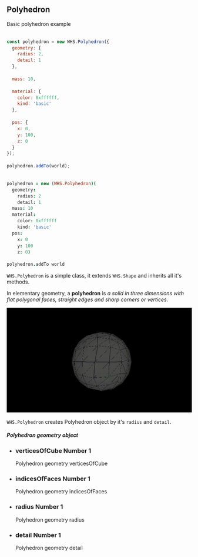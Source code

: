 <h2 class="ws" id="polyhedron">Polyhedron</h2>

<div class="blockTitle h3">Basic polyhedron example</div>

```javascript

const polyhedron = new WHS.Polyhedron({
  geometry: {
    radius: 2,
    detail: 1
  },

  mass: 10,

  material: {
    color: 0xffffff,
    kind: 'basic'
  },

  pos: {
    x: 0,
    y: 100,
    z: 0
  }
});

polyhedron.addTo(world);

```

```coffeescript

polyhedron = new (WHS.Polyhedron)(
  geometry:
    radius: 2
    detail: 1
  mass: 10
  material:
    color: 0xffffff
    kind: 'basic'
  pos:
    x: 0
    y: 100
    z: 0)

polyhedron.addTo world

```

`WHS.Polyhedron` is a simple class, it extends `WHS.Shape` and inherits all it's methods.

In elementary geometry, a **polyhedron** is *a solid in three dimensions with flat polygonal faces, straight edges and sharp corners or vertices*.

<img src="images/shapes/polyhedron.gif" alt="rendered polyhedron">

`WHS.Polyhedron` creates Polyhedron object by it's `radius` and `detail`.

<div class="params" id="polyhedron-geometry">
  <h5>Polyhedron geometry object <a href="#polyhedron-geometry" class="anchor"></a></h5>
  <ul>
    <li id="polyhedron-geometry-verticesOfCube">
      <h3><a href="#polyhedron-geometry-verticesOfCube" class="anchor"></a> verticesOfCube
        <span class="type">Number</span>
        <span class="default">1</span>
      </h3>
      <p>Polyhedron geometry verticesOfCube</p>
    </li>
    <li id="polyhedron-geometry-indicesOfFaces">
      <h3><a href="#polyhedron-geometry-indicesOfFaces" class="anchor"></a> indicesOfFaces
        <span class="type">Number</span>
        <span class="default">1</span>
      </h3>
      <p>Polyhedron geometry indicesOfFaces</p>
    </li>
    <li id="polyhedron-geometry-radius">
      <h3><a href="#polyhedron-geometry-radius" class="anchor"></a> radius
        <span class="type">Number</span>
        <span class="default">1</span>
      </h3>
      <p>Polyhedron geometry radius</p>
    </li>
    <li id="polyhedron-geometry-detail">
      <h3><a href="#polyhedron-geometry-detail" class="anchor"></a> detail
        <span class="type">Number</span>
        <span class="default">1</span>
      </h3>
      <p>Polyhedron geometry detail</p>
    </li>
  </ul>
</div>

<script src="https://gist.github.com/sasha240100/d821cc016863b6d71266.js"></script>